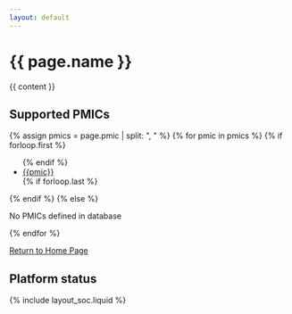 ```yaml
---
layout: default
---
```

<h1>{{ page.name }}</h1>
<div class="soc">
<div class="content">
{{ content }}
</div>

<div>
<h2>Supported PMICs</h2>
{% assign pmics = page.pmic | split: ", "  %}
{% for pmic in pmics %}
{% if forloop.first %}
<ul>
{% endif %}
<li><a href="{{site.url}}{{site.baseurl}}/pmic/{{pmic}}">{{pmic}}</a></li>
{% if forloop.last %}
</ul>
{% endif %}
{% else %}
<p>No PMICs defined in database</p>
{% endfor %}
</div>

<a href="{{site.url}}{{site.baseurl}}/">Return to Home Page</a>

<div class="soc-status">
<h2>Platform status</h2>
<table>
{% include layout_soc.liquid %}
</table>
</div>

</div>
